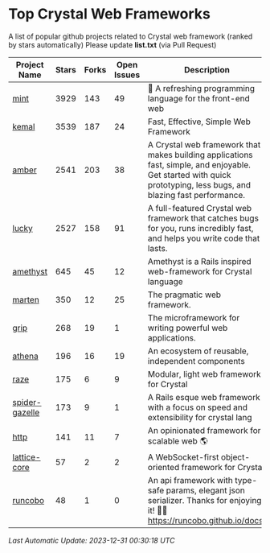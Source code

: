 # Top Crystal Web Frameworks

A list of popular github projects related to Crystal web framework (ranked by stars automatically)
Please update **list.txt** (via Pull Request)

| Project Name | Stars | Forks | Open Issues | Description | Last Commit |
| ------------ | ----- | ----- | ----------- | ----------- | ----------- |
| [mint](https://github.com/mint-lang/mint) |3929|143|49|:leaves: A refreshing programming language for the front-end web|2023-12-15T04:53:16Z|
| [kemal](https://github.com/kemalcr/kemal) |3539|187|24|Fast, Effective, Simple Web Framework|2023-10-31T10:34:15Z|
| [amber](https://github.com/amberframework/amber) |2541|203|38|A Crystal web framework that makes building applications fast, simple, and enjoyable. Get started with quick prototyping, less bugs, and blazing fast performance.|2023-11-25T01:17:47Z|
| [lucky](https://github.com/luckyframework/lucky) |2527|158|91|A full-featured Crystal web framework that catches bugs for you, runs incredibly fast, and helps you write code that lasts.|2023-12-04T16:09:33Z|
| [amethyst](https://github.com/amethyst-framework/amethyst) |645|45|12|Amethyst is a Rails inspired web-framework for Crystal language|2018-02-10T19:35:15Z|
| [marten](https://github.com/martenframework/marten) |350|12|25|The pragmatic web framework.|2023-12-28T23:37:49Z|
| [grip](https://github.com/grip-framework/grip) |268|19|1|The microframework for writing powerful web applications.|2023-11-22T21:47:59Z|
| [athena](https://github.com/athena-framework/athena) |196|16|19|An ecosystem of reusable, independent components|2023-12-26T19:48:19Z|
| [raze](https://github.com/samueleaton/raze) |175|6|9|Modular, light web framework for Crystal|2021-01-02T01:20:01Z|
| [spider-gazelle](https://github.com/spider-gazelle/spider-gazelle) |173|9|1|A Rails esque web framework with a focus on speed and extensibility for crystal lang|2023-11-12T20:56:42Z|
| [http](https://github.com/onyxframework/http) |141|11|7|An opinionated framework for scalable web 🌎|2019-08-13T09:00:30Z|
| [lattice-core](https://github.com/jasonl99/lattice-core) |57|2|2|A WebSocket-first object-oriented framework for Crystal|2017-03-31T23:57:57Z|
| [runcobo](https://github.com/runcobo/runcobo) |48|1|0|An api framework with type-safe params, elegant json serializer. Thanks for enjoying it! 👻👻 https://runcobo.github.io/docs/|2022-03-16T06:43:35Z|

*Last Automatic Update: 2023-12-31 00:30:18 UTC*